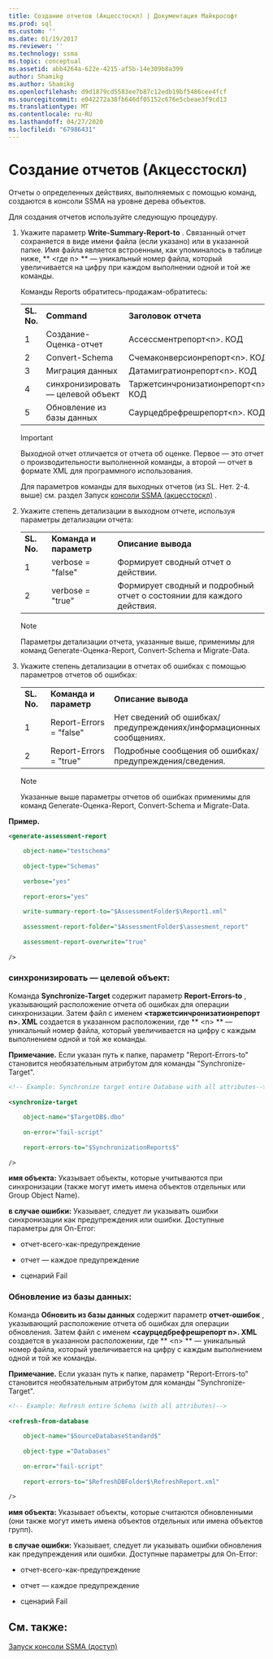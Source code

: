 ```yaml
---
title: Создание отчетов (Акцесстоскл) | Документация Майкрософт
ms.prod: sql
ms.custom: ''
ms.date: 01/19/2017
ms.reviewer: ''
ms.technology: ssma
ms.topic: conceptual
ms.assetid: abb4264a-622e-4215-af5b-14e309b8a399
author: Shamikg
ms.author: Shamikg
ms.openlocfilehash: d9d1879cd5583ee7b87c12edb19bf5486cee4fcf
ms.sourcegitcommit: e042272a38fb646df05152c676e5cbeae3f9cd13
ms.translationtype: MT
ms.contentlocale: ru-RU
ms.lasthandoff: 04/27/2020
ms.locfileid: "67986431"
---
```

# <a name="generating-reports-accesstosql"></a>Создание отчетов (Акцесстоскл)
Отчеты о определенных действиях, выполняемых с помощью команд, создаются в консоли SSMA на уровне дерева объектов.  
  
Для создания отчетов используйте следующую процедуру.  
  
1.  Укажите параметр **Write-Summary-Report-to** . Связанный отчет сохраняется в виде имени файла (если указано) или в указанной папке. Имя файла является встроенным, как упоминалось в таблице ниже, ** &lt;где n&gt; ** — уникальный номер файла, который увеличивается на цифру при каждом выполнении одной и той же команды.  
  
    Команды Reports обратитесь-продажам-обратитесь:  
  
    ||||  
    |-|-|-|  
    |**SL. No.**|**Command**|**Заголовок отчета**|  
    |1|Создание-Оценка-отчет|Ассессментрепорт&lt;n&gt;. КОД|  
    |2|Convert-Schema|Счемаконверсионрепорт&lt;n&gt;. КОД|  
    |3|Миграция данных|Датамигратионрепорт&lt;n&gt;. КОД|  
    |4|синхронизировать — целевой объект|Таржетсинчронизатионрепорт&lt;n&gt;. КОД|  
    |5|Обновление из базы данных|Саурцедбрефрешрепорт&lt;n&gt;. КОД|  
  
    > [!IMPORTANT]  
    > Выходной отчет отличается от отчета об оценке. Первое — это отчет о производительности выполненной команды, а второй — отчет в формате XML для программного использования.  
  
    Для параметров команды для выходных отчетов (из SL. Нет. 2-4. выше) см. раздел Запуск [консоли SSMA &#40;акцесстоскл&#41;](../../ssma/access/executing-the-ssma-console-accesstosql.md) .  
  
2.  Укажите степень детализации в выходном отчете, используя параметры детализации отчета:  
  
    ||||  
    |-|-|-|  
    |**SL. No.**|**Команда и параметр**|**Описание вывода**|  
    |1|verbose = "false"|Формирует сводный отчет о действии.|  
    |2|verbose = "true"|Формирует сводный и подробный отчет о состоянии для каждого действия.|  
  
    > [!NOTE]  
    > Параметры детализации отчета, указанные выше, применимы для команд Generate-Оценка-Report, Convert-Schema и Migrate-Data.  
  
3.  Укажите степень детализации в отчетах об ошибках с помощью параметров отчетов об ошибках:  
  
    ||||  
    |-|-|-|  
    |**SL. No.**|**Команда и параметр**|**Описание вывода**|  
    |1|Report-Errors = "false"|Нет сведений об ошибках/предупреждениях/информационных сообщениях.|  
    |2|Report-Errors = "true"|Подробные сообщения об ошибках/предупреждения/сведения.|  
  
    > [!NOTE]  
    > Указанные выше параметры отчетов об ошибках применимы для команд Generate-Оценка-Report, Convert-Schema и Migrate-Data.  
  
**Пример.**  
  
```xml  
<generate-assessment-report  
  
    object-name="testschema"  
  
    object-type="Schemas"  
  
    verbose="yes"  
  
    report-erors="yes"  
  
    write-summary-report-to="$AssessmentFolder$\Report1.xml"  
  
    assessment-report-folder="$AssessmentFolder$\assesment_report"  
  
    assessment-report-overwrite="true"  
  
/>  
```  
  
### <a name="synchronize-target"></a>синхронизировать — целевой объект:  
Команда **Synchronize-Target** содержит параметр **Report-Errors-to** , указывающий расположение отчета об ошибках для операции синхронизации. Затем файл с именем **&lt;таржетсинчронизатионрепорт n&gt;. XML** создается в указанном расположении, где ** &lt;n&gt; ** — уникальный номер файла, который увеличивается на цифру с каждым выполнением одной и той же команды.  
  
**Примечание.** Если указан путь к папке, параметр "Report-Errors-to" становится необязательным атрибутом для команды "Synchronize-Target".  
  
```xml  
<!-- Example: Synchronize target entire Database with all attributes-->  
  
<synchronize-target  
  
    object-name="$TargetDB$.dbo"  
  
    on-error="fail-script"  
  
    report-errors-to="$SynchronizationReports$"  
  
/>  
```  
**имя объекта:** Указывает объекты, которые учитываются при синхронизации (также могут иметь имена объектов отдельных или Group Object Name).  
  
**в случае ошибки:** Указывает, следует ли указывать ошибки синхронизации как предупреждения или ошибки. Доступные параметры для On-Error:  
  
-   отчет-всего-как-предупреждение  
  
-   отчет — каждое предупреждение  
  
-   сценарий Fail  
  
### <a name="refresh-from-database"></a>Обновление из базы данных:  
Команда **Обновить из базы данных** содержит параметр **отчет-ошибок** , указывающий расположение отчета об ошибках для операции обновления. Затем файл с именем **&lt;саурцедбрефрешрепорт n&gt;. XML** создается в указанном расположении, где ** &lt;n&gt; ** — уникальный номер файла, который увеличивается на цифру с каждым выполнением одной и той же команды.  
  
**Примечание.** Если указан путь к папке, параметр "Report-Errors-to" становится необязательным атрибутом для команды "Synchronize-Target".  
  
```xml  
<!-- Example: Refresh entire Schema (with all attributes)-->  
  
<refresh-from-database  
  
    object-name="$SourceDatabaseStandard$"  
  
    object-type ="Databases"  
  
    on-error="fail-script"  
  
    report-errors-to="$RefreshDBFolder$\RefreshReport.xml"  
  
/>  
```  
**имя объекта:** Указывает объекты, которые считаются обновленными (они также могут иметь имена объектов отдельных или имена объектов групп).  
  
**в случае ошибки:** Указывает, следует ли указывать ошибки обновления как предупреждения или ошибки. Доступные параметры для On-Error:  
  
-   отчет-всего-как-предупреждение  
  
-   отчет — каждое предупреждение  
  
-   сценарий Fail  
  
## <a name="see-also"></a>См. также:  
[Запуск консоли SSMA (доступ)](https://msdn.microsoft.com/aa1bf665-8dc0-4259-b36f-46ae67197a43)  
  
